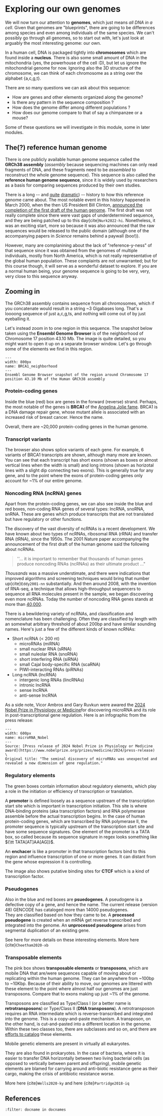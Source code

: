 # Exploring our own genomes

We will now turn our attention to **genomes**, which just means *all DNA in a cell*.
Given that genomes are "blueprints", there are going to be differences among species and even among individuals of the same species. We can't possibly go through all genomes, so to start out with, let's just look at arguably the most interesting genome: our own. 

In a human cell, DNA is packaged tightly into **chromosomes** which are found inside a **nucleus**. 
There is also some small amount of DNA in the mitochondria (yes, the powerhouse of the cell :D), but let us ignore the mitochondrial genome for now. Ignoring also the 3D structure of the chromosome, we can think of each chromosome as a string over the alphabet {a,c,g,t}.  

There are so many questions we can ask about this sequence:

- How are genes and other elements organized along the genome?
- Is there any pattern in the sequence composition ?
- How does the genome differ among different populations ?
- How does our genome compare to that of say a chimpanzee or a mouse?

Some of these questions we will investigate in this module, some in later modules.

## The(?) reference human genome
There is one publicly available human genome sequence called the **GRCh38 assembly** (*assembly* because sequencing machines can only read fragments of DNA, and these fragments need to be *assembled* to reconstruct the whole genome sequence). This sequence is also called the **reference human genome sequence**, since it is widely used by researchers as a basis for comparing sequences produced by their own studies. 

There is a long -- and [quite](https://www.goodreads.com/book/show/1865671.A_Life_Decoded) [dramatic](https://www.goodreads.com/book/show/1003710)) -- history to how this reference genome came about. The most notable event in this history happened in March 2000, when the then US President Bill Clinton, [announced the completion of the first draft of the human genome](https://www.youtube.com/watch?v=slRyGLmt3qc). The first draft was not really complete since there were vast gaps of underdetermined sequence, and they are being patched up to this day{cite}`Nurk2022-hi`. Nonetheless, it was an exciting start, more so because it was also announced that the raw sequences would be released to the public domain (although one of the accompanying papers in *Science* remains behind a paywall (boo!)). 

However, many are complanining about the lack of "reference-y-ness" of that sequence since it was obtained from the genomes of multiple individuals, mostly from North America, which is not really representative of the global human population. These complaints are not unwarranted; but for this course though, it will serve as a wonderful dataset to explore. If you are a normal human being, your genome sequence is going to be very, very, very close to this sequence anyway.

## Zooming in
The GRCh38 assembly contains sequence from all chromosomes, which if you concatenate would result in a string ~3 Gigabases long. That's a loooong sequence of just a,c,g,ts, and nothing will come out of by just eyeballing it.

Let's instead zoom in to one region in this sequence.
The snapshot below taken using the **Ensembl Genome Browser** is of the neighborhood of Chromosome 17 position 43.10 Mb.
The image is quite detailed, so you might want to open it up on a separate browser window.
Let's go through some of the elements we find in this region.

```{figure} ./images/Human_1742926099_43247380.png
---
width: 800px
name: BRCA1_neighborhood
---
Ensembl Genome Browser snapshot of the region around Chromosome 17 position 43.10 Mb of the Human GRCh38 assembly 
```

### Protein-coding genes
Inside the blue (red) box are genes in the forward (reverse) strand.
Perhaps, the most notable of the genes is **BRCA1** of the [Angelina Jolie fame](https://time.com/3450368/the-angelina-effect/).
BRCA1 is a DNA damage repair gene, whose mutant allele is associated with an increased risk of breast cancer. Hence the name. 

Overall, there are ~20,000 protein-coding genes in the human genome.


### Transcript variants
The browser also shows splice variants of each gene. For example, 6 variants of  BRCA1 transcripts are shown, although many more are known. You can see that each transcript has short exons (shown as boxes or almost vertical lines when the width is small) and long introns (shown as horizotal lines with a slight dip connecting two exons). This is generally true for any gene, and to the point where the exons of protein-coding genes only account for ~1% of our entire genome.

### Noncoding RNA (ncRNA) genes
Apart from the protein-coding genes, we can also see inside the blue and red boxes, non-coding RNA genes of several types: lncRNA, snoRNA, snRNA. These are genes which produce transcripts that are not translated but have regulatory or other functions.

The discovery of the vast diversity of ncRNAs is a recent development. We have known about two types of ncRNAs, ribosomal RNA (rRNA) and transfer RNA (tRNA), since the 1950s. The 2001 Nature paper accompanying the announcement of the first draft of the human genome said the following about ncRNAs.

> ''... it is important to remember that thousands of human genes produce noncoding RNAs (ncRNAs) as their ultimate product ..."

*Thousands* was a massive understimate, and there were indications that improved algorithms and screening techniques would bring that number up{cite}`Eddy2001-nn` substantially.
And then around 2008, with the invention of RNA-seq, a technique that allows high-throughput sequencers to sequence all RNA molecules present in the sample, we began discovering even more ncRNAs. 
Today the number of noncoding RNA genes stands at more than [40,000](https://www.gencodegenes.org/human/stats.html). 

There is a bewildering variety of ncRNAs, and classification and nomenclature has been challenging. 
Often they are classified by length with an somewhat arbitrary threshold of about 200bp and have similar sounding names. Here's just a few of the different kinds of known ncRNAs: 

- Short ncRNA (< 200 nt)
    - microRNAs (miRNA)
    - small nuclear RNA (sRNA)
    - small nuleolar RNA (snoRNA)
    - short interfering RNA (siRNA)
    - small Cajal body-specific RNA (scaRNA)
    - PIWI-interacting RNAs (piRNAs)
- Long ncRNA (lncRNA)
    - intergenic long RNAs (lincRNAs) 
    - intronic lncRNA 
    - sense lncRNA
    - anti-sense lncRNA

As a side note, Vicor Ambros and Gary Ruvkun were awared the [2024 Nobel Prize in Physiology or Medicine](https://www.nobelprize.org/prizes/medicine/2024/press-release/)for discovering microRNA and its role in post-transcriptional gene regulation. Here is an infographic from the press release:

```{figure} ./images/microRNA_nobel_prize.jpg
---
width: 600px
name: microRNA_Nobel
---
Source: [Press release of 2024 Nobel Prize in Physiology or Medicine award](https://www.nobelprize.org/prizes/medicine/2024/press-release) \
Original title: "The seminal discovery of microRNAs was unexpected and revealed a new dimension of gene regulation."
```



### Regulatory elements
The green boxes contain information about regulatory elements, which play a role in the initiation or efficiency of transcription or translation. 

A **promoter** is defined loosely as a sequence upstream of the transcription start site which is important in transcription initiation. This site is where DNA-binding proteins (aka transcription factors) and RNA polymerase assemble before the actual transcription begins. In the case of human protein-coding genes, which are transcribed by RNA polymerase II, the promoter sequence is typically upstream of the transcription start site and have some sequence signatures. One element of the promoter is a TATA box, so called because its sequence signature in regex looks something like ${\tt TATA[AT]AA[AG]}$. 

An **enchacer** is like a promoter in that transcription factors bind to this region and influence transcription of one or more genes. It can distant from the gene whose expression it is controlling. 

The image also shows putative binding sites for **CTCF** which is a kind of transcription factor.



### Pseudogenes
Also in the blue and red boxes are **psuedogenes**. A pseudogene is a defective copy of a gene, and hence the name. The current release (version 48) GENCODE has cataloged more than 14000 pseudogenes.  
They are classified based on how they came to be. A **processed pseudogene** is created when an mRNA get reverse transcribed and integrated into the genome. An **unprocessed pseudogene** arises from segmental duplication of an existing gene. 

See here for more details on these interesting elements. More here {cite}`Cheetham2020-xb`

### Transposable elements
The pink box shows **transposable elements** or **transposons**, which are mobile DNA that are/were sequences capable of moving about or replicating within the human genome. They can be anywhere from ~100bp to ~10Kbp. Because of their ability to move, our genomes are littered with these element to the point where almost half our genomes are just transposons. Compare that to exons making up just ~1% of the genome.

Transposons are classified as Type/Class I (or a better name is **retrotransposons**) or Type/Class II (**DNA transposons**). A retrotransposon requires an RNA intermediate which is reverse-transcribed and integrated into the genome. This is a copy-and-paste mechanism. A transposon, on the other hand, is cut-and-pasted into a different location in the genome. Within these two classes too, there are subclasses and so on, and there are [efforts to catalog](https://www.dfam.org/home) these elements.

Mobile genetic elements are present in virtually all eukaryotes. 

They are also found in prokaryotes. In the case of bacteria, where it is easier to transfer DNA horizontally between two living bacterial cells (as opposed to vertically between parent and offspring), mobile genetic elements are blamed for carrying around anti-biotic resistance gene as their cargo, making the crisis of antibiotic resistance worse.

More here {cite}`Wells2020-ky` and here {cite}`Partridge2018-iq`


## References

```{bibliography} 
:filter: docname in docnames
```
